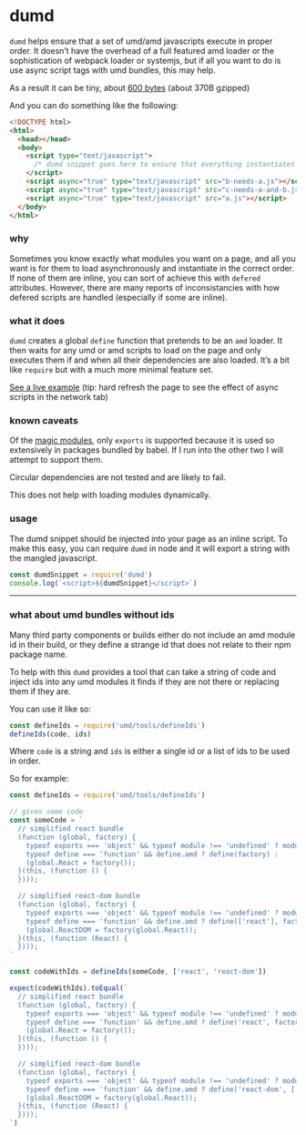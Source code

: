 # dumd

`dumd` helps ensure that a set of umd/amd javascripts execute in proper order. It doesn’t have the overhead of a full featured amd loader or the sophistication of webpack loader or systemjs, but if all you want to do is use async script tags with umd bundles, this may help.

As a result it can be tiny, about [600 bytes](https://github.com/skiano/dumd/blob/master/dumd.min.js) (about 370B gzipped)

And you can do something like the following:

```html
<!DOCTYPE html>
<html>
  <head></head>
  <body>
    <script type="text/javascript">
      /* dumd snippet goes here to ensure that everything instantiates in order */
    </script>
    <script async="true" type="text/javascript" src="b-needs-a.js"></script>
    <script async="true" type="text/javascript" src="c-needs-a-and-b.js"></script>
    <script async="true" type="text/javascript" src="a.js"></script>
  </body>
</html>
```

### why

Sometimes you know exactly what modules you want on a page, and all you want is for them to load asynchronously and instantiate in the correct order. If none of them are inline, you can sort of achieve this with `defered` attributes. However, there are many reports of inconsistancies with how defered scripts are handled (especially if some are inline).

### what it does

`dumd` creates a global `define` function that pretends to be an `amd` loader. It then waits for any umd or amd scripts to load on the page and only executes them if and when all their dependencies are also loaded. It’s a bit like `require` but with a much more minimal feature set.

[See a live example](https://skiano.github.io/dumd)
(tip: hard refresh the page to see the effect of async scripts in the network tab)

### known caveats

Of the [magic modules](https://github.com/requirejs/requirejs/wiki/differences-between-the-simplified-commonjs-wrapper-and-standard-amd-define#magic), only `exports` is supported because it is used so extensively in packages bundled by babel. If I run into the other two I will attempt to support them.

Circular dependencies are not tested and are likely to fail.

This does not help with loading modules dynamically.

### usage

The dumd snippet should be injected into your page as an inline script. To make this easy,
you can require `dumd` in node and it will export a string with the mangled javascript.

```javascript
const dumdSnippet = require('dumd')
console.log(`<script>${dumdSnippet}</script>`)
```

----

### what about umd bundles without ids

Many third party components or builds either do not include an amd module id in their build, or they define a strange id that does not relate to their npm package name.

To help with this `dumd` provides a tool that can take a string of code and inject ids into any umd modules it finds if they are not there or replacing them if they are.

You can use it like so:

```javascript
const defineIds = require('umd/tools/defineIds')
defineIds(code, ids)
```

Where `code` is a string and `ids` is either a single id or a list of ids to be used in order.

So for example:

```javascript
const defineIds = require('umd/tools/defineIds')

// given some code
const someCode = `
  // simplified react bundle
  (function (global, factory) {
    typeof exports === 'object' && typeof module !== 'undefined' ? module.exports = factory() :
    typeof define === 'function' && define.amd ? define(factory) :
    (global.React = factory());
  }(this, (function () {     
  })));

  // simplified react-dom bundle
  (function (global, factory) {
    typeof exports === 'object' && typeof module !== 'undefined' ? module.exports = factory(require('react')) :
    typeof define === 'function' && define.amd ? define(['react'], factory) :
    (global.ReactDOM = factory(global.React));
  }(this, (function (React) {
  })));
`

const codeWithIds = defineIds(someCode, ['react', 'react-dom'])

expect(codeWithIds).toEqual(`
  // simplified react bundle
  (function (global, factory) {
    typeof exports === 'object' && typeof module !== 'undefined' ? module.exports = factory() :
    typeof define === 'function' && define.amd ? define('react', factory) :
    (global.React = factory());
  }(this, (function () {     
  })));

  // simplified react-dom bundle
  (function (global, factory) {
    typeof exports === 'object' && typeof module !== 'undefined' ? module.exports = factory(require('react')) :
    typeof define === 'function' && define.amd ? define('react-dom', ['react'], factory) :
    (global.ReactDOM = factory(global.React));
  }(this, (function (React) {
  })));
`)
```
